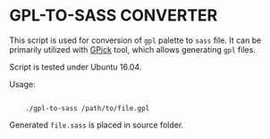 # GPL-TO-SASS CONVERTER

This script is used for conversion of `gpl` palette to `sass` file. It can be primarily utilized with [GPick](http://www.gpick.org/) tool, which allows generating `gpl` files.


Script is tested under Ubuntu 16.04.


Usage:

```

    ./gpl-to-sass /path/to/file.gpl

```

Generated `file.sass` is placed in source folder.